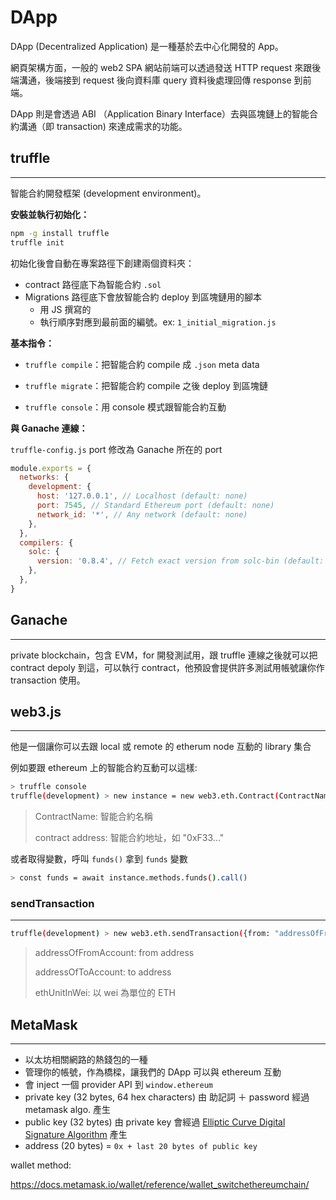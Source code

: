 # DApp

DApp (Decentralized Application) 是一種基於去中心化開發的 App。

網頁架構方面，一般的 web2 SPA 網站前端可以透過發送 HTTP request 來跟後端溝通，後端接到 request 後向資料庫 query 資料後處理回傳 response 到前端。

DApp 則是會透過 ABI （Application Binary Interface）去與區塊鏈上的智能合約溝通（即 transaction) 來達成需求的功能。



## truffle

---

智能合約開發框架 (development environment)。

**安裝並執行初始化：**

```bash
npm -g install truffle
truffle init
```

初始化後會自動在專案路徑下創建兩個資料夾：

- contract 路徑底下為智能合約 `.sol`
- Migrations 路徑底下會放智能合約 deploy 到區塊鏈用的腳本
  - 用 JS 撰寫的
  - 執行順序對應到最前面的編號。ex: `1_initial_migration.js` 

**基本指令：**

- `truffle compile`：把智能合約 compile 成 `.json` meta data

- `truffle migrate`：把智能合約 compile 之後 deploy 到區塊鏈


- `truffle console`：用 console 模式跟智能合約互動

**與 Ganache 連線：**

`truffle-config.js` port 修改為 Ganache 所在的 port

```js
module.exports = {
  networks: {
    development: {
      host: '127.0.0.1', // Localhost (default: none)
      port: 7545, // Standard Ethereum port (default: none)
      network_id: '*', // Any network (default: none)
    },
  },
  compilers: {
    solc: {
      version: '0.8.4', // Fetch exact version from solc-bin (default: truffle's version)
    },
  },
}

```



## Ganache

---

private blockchain，包含 EVM，for 開發測試用，跟 truffle 連線之後就可以把 contract depoly 到這，可以執行 contract，他預設會提供許多測試用帳號讓你作 transaction 使用。



## web3.js

---

他是一個讓你可以去跟 local 或 remote 的 etherum node 互動的 library 集合

例如要跟 ethereum 上的智能合約互動可以這樣:

```bash
> truffle console
truffle(development) > new instance = new web3.eth.Contract(ContractName.abi, "0xF33.....")
```

> ContractName: 智能合約名稱
>
> contract address: 智能合約地址，如 "0xF33..."

或者取得變數，呼叫 `funds()` 拿到 `funds` 變數

```bash
> const funds = await instance.methods.funds().call()
```



### sendTransaction

---

```bash
truffle(development) > new web3.eth.sendTransaction({from: "addressOfFromAccount", to: "addressOfToAccount", value: "ethUnitInWei"})
```

> addressOfFromAccount: from address
>
> addressOfToAccount: to address
>
> ethUnitInWei: 以 wei 為單位的 ETH



## MetaMask

---

- 以太坊相關網路的熱錢包的一種
- 管理你的帳號，作為橋樑，讓我們的 DApp 可以與 ethereum 互動
- 會 inject 一個 provider API 到 `window.ethereum`
- private key (32 bytes, 64 hex characters) 由 助記詞 ＋ password 經過 metamask algo. 產生 
- public key (32 bytes)  由 private key 會經過 [Elliptic Curve Digital Signature Algorithm](https://wikipedia.org/wiki/Elliptic_Curve_Digital_Signature_Algorithm) 產生 
- address (20 bytes) = `0x + last 20 bytes of public key`

wallet method:

https://docs.metamask.io/wallet/reference/wallet_switchethereumchain/

